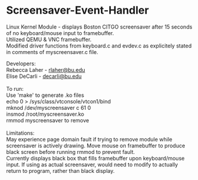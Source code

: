 # Screensaver-Event-Handler
Linux Kernel Module - displays Boston CITGO screensaver after 15 seconds of no keyboard/mouse input to framebuffer. <br />
Utilized QEMU & VNC framebuffer. <br />
Modified driver functions from keyboard.c and evdev.c as explicitely stated in comments of myscreensaver.c file. <br />

Developers:<br />
Rebecca Laher - rlaher@bu.edu<br />
Elise DeCarli - decarli@bu.edu<br />
<br />
To run:<br />
Use 'make' to generate .ko files<br />
echo 0 > /sys/class/vtconsole/vtcon1/bind<br />
mknod /dev/myscreensaver c 61 0 <br />
insmod /root/myscreensaver.ko<br />
rmmod myscreensaver to remove<br />
<br />
Limitations:<br />
May experience page domain fault if trying to remove module while screensaver is actively drawing. Move mouse on framebuffer to produce black screen before running rmmod to prevent fault.<br />
Currently displays black box that fills framebuffer upon keyboard/mouse input. If using as actual screensaver, would need to modify to actually return to program, rather than black display.
